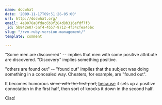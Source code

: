 ```yaml
---
name: docwhat
date: '2009-11-17T09:51:26-05:00'
url: http://docwhat.org/
email: 4e8076a0fdac6b8f284d8b316efdf7f3
_id: 5b842e07-5af4-4b57-9712-4f34cfea45bc
slug: "/rvm-ruby-version-management/"
template: comment

---
```


"Some men are discovered" -- implies that men with some positive attribute are discovered. "Discovery" implies something positive.

"others are found out" -- "found out" implies that the subject was doing something in a concealed way.  Cheaters, for example, are "found out". 

It becomes humorous <del datetime="2011-04-14T16:31:12+00:00">since with the first part,</del> <ins datetime="2011-04-14T16:31:12+00:00">because</ins> it sets up a positive connotation in the first half, then sort of knocks it down in the second half.

Ciao!
